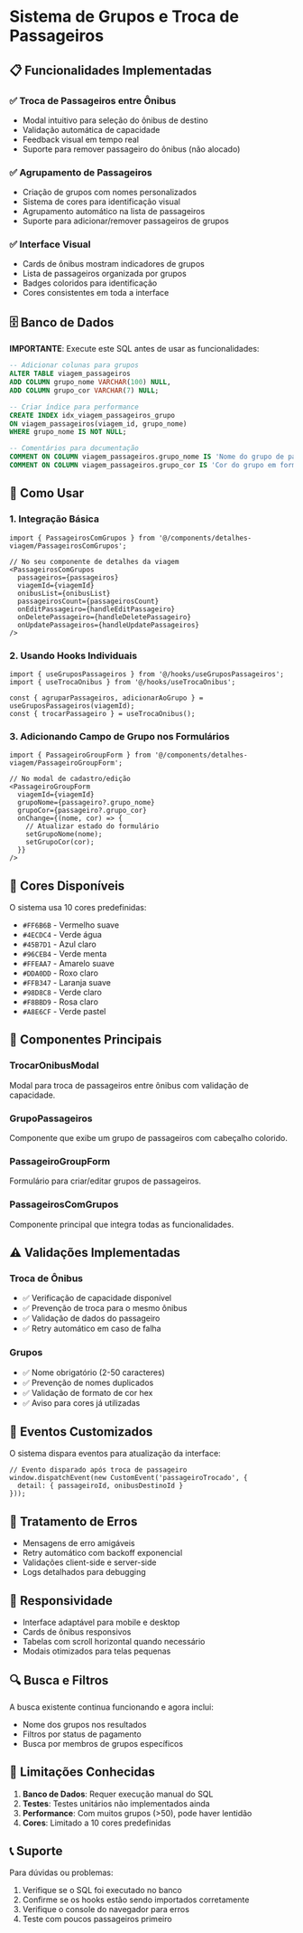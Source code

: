 # Sistema de Grupos e Troca de Passageiros

## 📋 Funcionalidades Implementadas

### ✅ Troca de Passageiros entre Ônibus
- Modal intuitivo para seleção do ônibus de destino
- Validação automática de capacidade
- Feedback visual em tempo real
- Suporte para remover passageiro do ônibus (não alocado)

### ✅ Agrupamento de Passageiros
- Criação de grupos com nomes personalizados
- Sistema de cores para identificação visual
- Agrupamento automático na lista de passageiros
- Suporte para adicionar/remover passageiros de grupos

### ✅ Interface Visual
- Cards de ônibus mostram indicadores de grupos
- Lista de passageiros organizada por grupos
- Badges coloridos para identificação
- Cores consistentes em toda a interface

## 🗄️ Banco de Dados

**IMPORTANTE**: Execute este SQL antes de usar as funcionalidades:

```sql
-- Adicionar colunas para grupos
ALTER TABLE viagem_passageiros 
ADD COLUMN grupo_nome VARCHAR(100) NULL,
ADD COLUMN grupo_cor VARCHAR(7) NULL;

-- Criar índice para performance
CREATE INDEX idx_viagem_passageiros_grupo 
ON viagem_passageiros(viagem_id, grupo_nome) 
WHERE grupo_nome IS NOT NULL;

-- Comentários para documentação
COMMENT ON COLUMN viagem_passageiros.grupo_nome IS 'Nome do grupo de passageiros (ex: Família Silva)';
COMMENT ON COLUMN viagem_passageiros.grupo_cor IS 'Cor do grupo em formato hex (ex: #FF6B6B)';
```

## 🚀 Como Usar

### 1. Integração Básica

```tsx
import { PassageirosComGrupos } from '@/components/detalhes-viagem/PassageirosComGrupos';

// No seu componente de detalhes da viagem
<PassageirosComGrupos
  passageiros={passageiros}
  viagemId={viagemId}
  onibusList={onibusList}
  passageirosCount={passageirosCount}
  onEditPassageiro={handleEditPassageiro}
  onDeletePassageiro={handleDeletePassageiro}
  onUpdatePassageiros={handleUpdatePassageiros}
/>
```

### 2. Usando Hooks Individuais

```tsx
import { useGruposPassageiros } from '@/hooks/useGruposPassageiros';
import { useTrocaOnibus } from '@/hooks/useTrocaOnibus';

const { agruparPassageiros, adicionarAoGrupo } = useGruposPassageiros(viagemId);
const { trocarPassageiro } = useTrocaOnibus();
```

### 3. Adicionando Campo de Grupo nos Formulários

```tsx
import { PassageiroGroupForm } from '@/components/detalhes-viagem/PassageiroGroupForm';

// No modal de cadastro/edição
<PassageiroGroupForm
  viagemId={viagemId}
  grupoNome={passageiro?.grupo_nome}
  grupoCor={passageiro?.grupo_cor}
  onChange={(nome, cor) => {
    // Atualizar estado do formulário
    setGrupoNome(nome);
    setGrupoCor(cor);
  }}
/>
```

## 🎨 Cores Disponíveis

O sistema usa 10 cores predefinidas:
- `#FF6B6B` - Vermelho suave
- `#4ECDC4` - Verde água  
- `#45B7D1` - Azul claro
- `#96CEB4` - Verde menta
- `#FFEAA7` - Amarelo suave
- `#DDA0DD` - Roxo claro
- `#FFB347` - Laranja suave
- `#98D8C8` - Verde claro
- `#F8BBD9` - Rosa claro
- `#A8E6CF` - Verde pastel

## 🔧 Componentes Principais

### TrocarOnibusModal
Modal para troca de passageiros entre ônibus com validação de capacidade.

### GrupoPassageiros  
Componente que exibe um grupo de passageiros com cabeçalho colorido.

### PassageiroGroupForm
Formulário para criar/editar grupos de passageiros.

### PassageirosComGrupos
Componente principal que integra todas as funcionalidades.

## ⚠️ Validações Implementadas

### Troca de Ônibus
- ✅ Verificação de capacidade disponível
- ✅ Prevenção de troca para o mesmo ônibus
- ✅ Validação de dados do passageiro
- ✅ Retry automático em caso de falha

### Grupos
- ✅ Nome obrigatório (2-50 caracteres)
- ✅ Prevenção de nomes duplicados
- ✅ Validação de formato de cor hex
- ✅ Aviso para cores já utilizadas

## 🔄 Eventos Customizados

O sistema dispara eventos para atualização da interface:

```tsx
// Evento disparado após troca de passageiro
window.dispatchEvent(new CustomEvent('passageiroTrocado', {
  detail: { passageiroId, onibusDestinoId }
}));
```

## 🐛 Tratamento de Erros

- Mensagens de erro amigáveis
- Retry automático com backoff exponencial
- Validações client-side e server-side
- Logs detalhados para debugging

## 📱 Responsividade

- Interface adaptável para mobile e desktop
- Cards de ônibus responsivos
- Tabelas com scroll horizontal quando necessário
- Modais otimizados para telas pequenas

## 🔍 Busca e Filtros

A busca existente continua funcionando e agora inclui:
- Nome dos grupos nos resultados
- Filtros por status de pagamento
- Busca por membros de grupos específicos

## 🚨 Limitações Conhecidas

1. **Banco de Dados**: Requer execução manual do SQL
2. **Testes**: Testes unitários não implementados ainda
3. **Performance**: Com muitos grupos (>50), pode haver lentidão
4. **Cores**: Limitado a 10 cores predefinidas

## 📞 Suporte

Para dúvidas ou problemas:
1. Verifique se o SQL foi executado no banco
2. Confirme se os hooks estão sendo importados corretamente
3. Verifique o console do navegador para erros
4. Teste com poucos passageiros primeiro